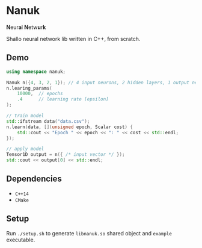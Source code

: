 # Nanuk

**N**eur**a**l **N**etw**u**r**k**

Shallo neural network lib written in C++, from scratch.

## Demo

```C++
using namespace nanuk;

Nanuk n({4, 3, 2, 1}); // 4 input neurons, 2 hidden layers, 1 output neuron
n.learing_params(
    10000,  // epochs
    .4      // learning rate [epsilon]
);

// train model
std::ifstream data("data.csv");
n.learn(data, [](unsigned epoch, Scalar cost) {
    std::cout << "Epoch " << epoch << ": " << cost << std::endl;
});

// apply model
Tensor1D output = n({ /* input vector */ });
std::cout << output[0] << std::endl;
```

## Dependencies

- `C++14`
- `CMake`

## Setup

Run `./setup.sh` to generate `libnanuk.so` shared object and `example` executable.
